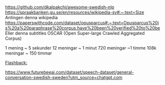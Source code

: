 
https://github.com/dkalpakchi/awesome-swedish-nlp
https://spraakbanken.gu.se/en/resources/wikipedia-sv#:~:text=Size Antingen denna wikipedia
https://paperswithcode.com/dataset/opusparcus#:~:text=Opusparcus%20is%20a%20paraphrase%20corpus,have%20been%20verified%20to%20be Eller denna subtitles
OSCAR (Open Super-large Crawled Aggregated Corpus)  

1 mening ~ 5 sekunder
12 meningar ~ 1 minut
720 meningar ~1 timme 
108k meningar ~ 150 timmar 

[Flashback: ](https://spraakbanken.gu.se/en/resources/flashback#:~:text=Flashback%3A%20Politics%20Material%20from%20the,politik.xml.bz2)


https://www.futurebeeai.com/dataset/speech-dataset/general-conversation-swedish-sweden?utm_source=chatgpt.com
